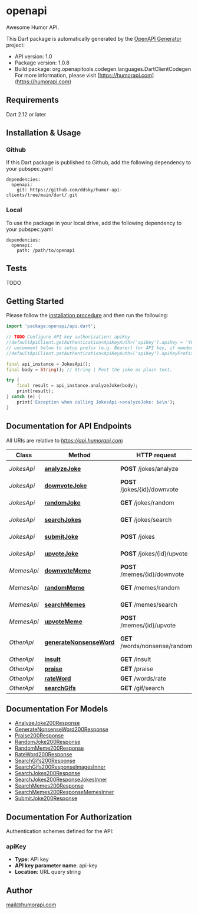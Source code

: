 # openapi
Awesome Humor API.

This Dart package is automatically generated by the [OpenAPI Generator](https://openapi-generator.tech) project:

- API version: 1.0
- Package version: 1.0.8
- Build package: org.openapitools.codegen.languages.DartClientCodegen
For more information, please visit [https://humorapi.com](https://humorapi.com)

## Requirements

Dart 2.12 or later

## Installation & Usage

### Github
If this Dart package is published to Github, add the following dependency to your pubspec.yaml
```
dependencies:
  openapi:
    git: https://github.com/ddsky/humor-api-clients/tree/main/dart/.git
```

### Local
To use the package in your local drive, add the following dependency to your pubspec.yaml
```
dependencies:
  openapi:
    path: /path/to/openapi
```

## Tests

TODO

## Getting Started

Please follow the [installation procedure](#installation--usage) and then run the following:

```dart
import 'package:openapi/api.dart';

// TODO Configure API key authorization: apiKey
//defaultApiClient.getAuthentication<ApiKeyAuth>('apiKey').apiKey = 'YOUR_API_KEY';
// uncomment below to setup prefix (e.g. Bearer) for API key, if needed
//defaultApiClient.getAuthentication<ApiKeyAuth>('apiKey').apiKeyPrefix = 'Bearer';

final api_instance = JokesApi();
final body = String(); // String | Post the joke as plain text.

try {
    final result = api_instance.analyzeJoke(body);
    print(result);
} catch (e) {
    print('Exception when calling JokesApi->analyzeJoke: $e\n');
}

```

## Documentation for API Endpoints

All URIs are relative to *https://api.humorapi.com*

Class | Method | HTTP request | Description
------------ | ------------- | ------------- | -------------
*JokesApi* | [**analyzeJoke**](doc//JokesApi.md#analyzejoke) | **POST** /jokes/analyze | Analyze Joke
*JokesApi* | [**downvoteJoke**](doc//JokesApi.md#downvotejoke) | **POST** /jokes/{id}/downvote | Downvote a Joke
*JokesApi* | [**randomJoke**](doc//JokesApi.md#randomjoke) | **GET** /jokes/random | Random Joke
*JokesApi* | [**searchJokes**](doc//JokesApi.md#searchjokes) | **GET** /jokes/search | Search Jokes
*JokesApi* | [**submitJoke**](doc//JokesApi.md#submitjoke) | **POST** /jokes | Submit Joke
*JokesApi* | [**upvoteJoke**](doc//JokesApi.md#upvotejoke) | **POST** /jokes/{id}/upvote | Upvote a Joke
*MemesApi* | [**downvoteMeme**](doc//MemesApi.md#downvotememe) | **POST** /memes/{id}/downvote | Downvote a Meme
*MemesApi* | [**randomMeme**](doc//MemesApi.md#randommeme) | **GET** /memes/random | Random Meme
*MemesApi* | [**searchMemes**](doc//MemesApi.md#searchmemes) | **GET** /memes/search | Search Memes
*MemesApi* | [**upvoteMeme**](doc//MemesApi.md#upvotememe) | **POST** /memes/{id}/upvote | Upvote a Meme
*OtherApi* | [**generateNonsenseWord**](doc//OtherApi.md#generatenonsenseword) | **GET** /words/nonsense/random | Generate Nonsense Word
*OtherApi* | [**insult**](doc//OtherApi.md#insult) | **GET** /insult | Insult
*OtherApi* | [**praise**](doc//OtherApi.md#praise) | **GET** /praise | Praise
*OtherApi* | [**rateWord**](doc//OtherApi.md#rateword) | **GET** /words/rate | Rate Word
*OtherApi* | [**searchGifs**](doc//OtherApi.md#searchgifs) | **GET** /gif/search | Search Gifs


## Documentation For Models

 - [AnalyzeJoke200Response](doc//AnalyzeJoke200Response.md)
 - [GenerateNonsenseWord200Response](doc//GenerateNonsenseWord200Response.md)
 - [Praise200Response](doc//Praise200Response.md)
 - [RandomJoke200Response](doc//RandomJoke200Response.md)
 - [RandomMeme200Response](doc//RandomMeme200Response.md)
 - [RateWord200Response](doc//RateWord200Response.md)
 - [SearchGifs200Response](doc//SearchGifs200Response.md)
 - [SearchGifs200ResponseImagesInner](doc//SearchGifs200ResponseImagesInner.md)
 - [SearchJokes200Response](doc//SearchJokes200Response.md)
 - [SearchJokes200ResponseJokesInner](doc//SearchJokes200ResponseJokesInner.md)
 - [SearchMemes200Response](doc//SearchMemes200Response.md)
 - [SearchMemes200ResponseMemesInner](doc//SearchMemes200ResponseMemesInner.md)
 - [SubmitJoke200Response](doc//SubmitJoke200Response.md)


## Documentation For Authorization


Authentication schemes defined for the API:
### apiKey

- **Type**: API key
- **API key parameter name**: api-key
- **Location**: URL query string


## Author

mail@humorapi.com

